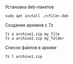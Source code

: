#

Установка deb-пакетов

    sudo apt install ./<file>.deb

Создание архивов с 7z

    7z a archive1.zip my_file
    7z a archive2.zip my_folder

Список файлов в архиве

    7z l archive1.zip

    